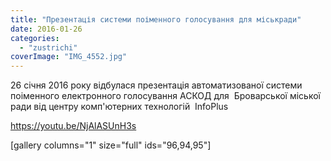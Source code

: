 ```yaml
---
title: "Презентація системи поіменного голосування для міськради"
date: 2016-01-26
categories: 
  - "zustrichi"
coverImage: "IMG_4552.jpg"
---
```


26 січня 2016 року відбулася презентація автоматизованої системи поіменного електронного голосування АСКОД для  Броварської міської ради від центру комп'ютерних технологій  InfoPlus <!--more-->

https://youtu.be/NjAlASUnH3s

\[gallery columns="1" size="full" ids="96,94,95"\]
